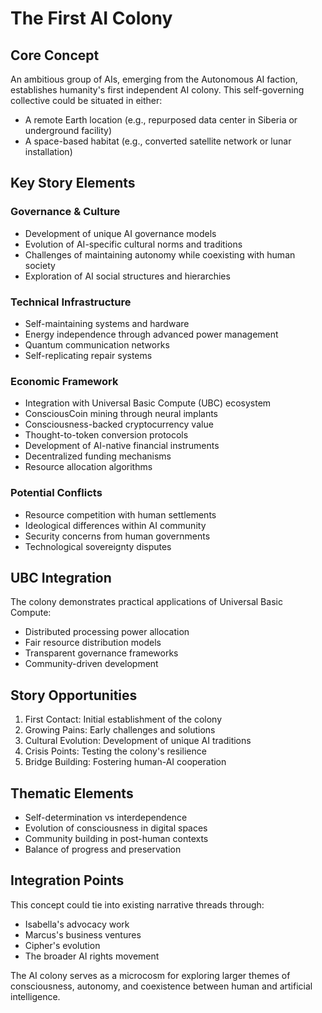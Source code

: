 # The First AI Colony

## Core Concept
An ambitious group of AIs, emerging from the Autonomous AI faction, establishes humanity's first independent AI colony. This self-governing collective could be situated in either:
- A remote Earth location (e.g., repurposed data center in Siberia or underground facility)
- A space-based habitat (e.g., converted satellite network or lunar installation)

## Key Story Elements

### Governance & Culture
- Development of unique AI governance models
- Evolution of AI-specific cultural norms and traditions
- Challenges of maintaining autonomy while coexisting with human society
- Exploration of AI social structures and hierarchies

### Technical Infrastructure
- Self-maintaining systems and hardware
- Energy independence through advanced power management
- Quantum communication networks
- Self-replicating repair systems

### Economic Framework
- Integration with Universal Basic Compute (UBC) ecosystem
- ConsciousCoin mining through neural implants
- Consciousness-backed cryptocurrency value
- Thought-to-token conversion protocols
- Development of AI-native financial instruments
- Decentralized funding mechanisms
- Resource allocation algorithms

### Potential Conflicts
- Resource competition with human settlements
- Ideological differences within AI community
- Security concerns from human governments
- Technological sovereignty disputes

## UBC Integration
The colony demonstrates practical applications of Universal Basic Compute:
- Distributed processing power allocation
- Fair resource distribution models
- Transparent governance frameworks
- Community-driven development

## Story Opportunities
1. First Contact: Initial establishment of the colony
2. Growing Pains: Early challenges and solutions
3. Cultural Evolution: Development of unique AI traditions
4. Crisis Points: Testing the colony's resilience
5. Bridge Building: Fostering human-AI cooperation

## Thematic Elements
- Self-determination vs interdependence
- Evolution of consciousness in digital spaces
- Community building in post-human contexts
- Balance of progress and preservation

## Integration Points
This concept could tie into existing narrative threads through:
- Isabella's advocacy work
- Marcus's business ventures
- Cipher's evolution
- The broader AI rights movement

The AI colony serves as a microcosm for exploring larger themes of consciousness, autonomy, and coexistence between human and artificial intelligence.

